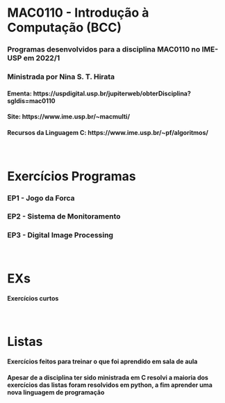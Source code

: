 <h1>MAC0110 - Introdução à Computação (BCC)</h1>

<h3>Programas desenvolvidos para a disciplina MAC0110 no IME-USP em 2022/1</h3>
<h3>Ministrada por Nina S. T. Hirata</h3>
<h4>Ementa: https://uspdigital.usp.br/jupiterweb/obterDisciplina?sgldis=mac0110</h4>
<h4>Site: https://www.ime.usp.br/~macmulti/</h4>
<h4>Recursos da Linguagem C: https://www.ime.usp.br/~pf/algoritmos/</h4>

<br>

<h1>Exercícios Programas</h1>
<h3>EP1 - Jogo da Forca</h3>
<h3>EP2 - Sistema de Monitoramento</h3>
<h3>EP3 - Digital Image Processing</h3>

<br>

<h1>EXs</h1>
<h4>Exercícios curtos</h4>

<br>

<h1>Listas</h1>
<h4>Exercícios feitos para treinar o que foi aprendido em sala de aula</h4>
<h4>Apesar de a disciplina ter sido ministrada em C resolvi a maioria dos exercícios das listas foram resolvidos em python, a fim aprender uma nova linguagem de programação</h4>

